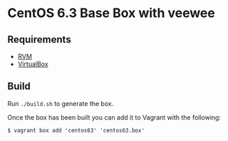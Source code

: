 # CentOS 6.3 Base Box with veewee

## Requirements

- [RVM](https://rvm.io/)
- [VirtualBox](https://www.virtualbox.org/)

## Build

Run `./build.sh` to generate the box.

Once the box has been built you can add it to Vagrant with the following:

    $ vagrant box add 'centos63' 'centos63.box'

